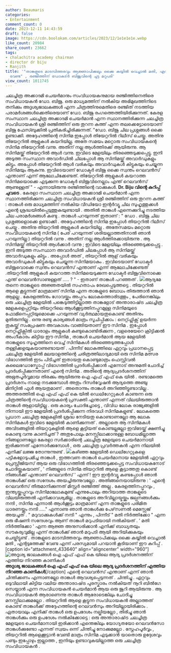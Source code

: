 ```yaml
---
author: Beaumaris
categories:
- Entertainment
comment_count: 0
date: 2023-12-11 14:43:59
draft: false
image: https://cdn.boolokam.com/articles/2023/12/1e1e1e1e.webp
like_count: 20984
share_count: 23662
tags:
- chalachitra academy chairman
- director dr biju
- Ranjith
title: '"താങ്കളുടെ മാടമ്പിത്തരവും ആജ്ഞാപിക്കലും ഒക്കെ കയ്യിൽ വെച്ചാൽ മതി, എന്റടുത്തേക്ക്
  വേണ്ട" , രഞ്ജിത്തിന് ഡോകട്ർ ബിജുവിന്റെ ചുട്ട മറുപടി'
view_count: 1011745
---
```


ചലച്ചിത്ര അക്കാദമി ചെയർമാനും സംവിധായകനുമായ രഞ്ജിത്തിനെതിരെ സംവിധായകൻ ഡോ. ബിജു. ഒരു മാധ്യമത്തിന് നൽകിയ അഭിമുഖത്തിനിടെ തനിക്കും അദൃശ്യജാലകങ്ങൾ എന്ന ചിത്രത്തിനുമെതിരെ രഞ്ജിത് നടത്തിയ പരാമർശങ്ങൾക്കെതിരെയാണ് ഡോ. ബിജു രംഗത്തെത്തിയിരിക്കുന്നത്. കേരള സംസ്ഥാന ചലച്ചിത്ര അക്കാദമി ചെയർമാൻ എന്ന സ്ഥാനത്തിരിക്കുന്ന ചലച്ചിത്ര സംവിധായകൻ ശ്രീ രഞ്ജിത്തിന് ഒരു തുറന്ന കത്ത് എന്ന തലക്കെട്ടോടെയാണ് ബിജു ഫേസ്ബുക്കിൽ പ്രതികരിച്ചിരിക്കുന്നത്. "ഡോ. ബിജു ചില പ്രശ്നങ്ങൾ ഒക്കെ ഉണ്ടാക്കി. അദ്ദേഹത്തിന്റെ സിനിമ ഇപ്പോൾ തിയേറ്ററിൽ റിലീസ് ചെയ്തു. അതിനു തിയേറ്ററിൽ ആളുകൾ കയറിയില്ല. അതേ സമയം മറ്റൊരു സംവിധായകന്റെ സിനിമ തിയേറ്ററിൽ വന്നു. അതിന് നല്ല ആൾത്തിരക്ക് ആയിരുന്നു. ആ സിനിമയ്ക്ക് തിയേറ്ററിൽ ആൾ വന്നു. ഇവിടെ മേളയിലും തിരഞ്ഞെടുക്കപ്പെട്ടു. ഇനി അടുത്ത സംസ്ഥാന അവാർഡിൽ ചിലപ്പോൾ ആ സിനിമയ്ക്ക് അവാർഡുകളും കിട്ടും. അപ്പോൾ തിയേറ്ററിൽ ആൾ വരികയും അവാർഡുകൾ കിട്ടുകയും ചെയ്യുന്ന സിനിമയും ആകുന്നു. ഇവിടെയാണ് ഡോക്ടർ ബിജു ഒക്കെ സ്വന്തം റെലവൻസ് എന്താണ് എന്ന് ആലോചിക്കേണ്ടത്. തിയേറ്ററിൽ ആളുകൾ കയറാത്ത സിനിമയൊക്കെ എടുക്കുന്ന ഡോക്ടർ ബിജുവിനെല്ലാം എന്ത് റെലവൻസ് ആണുള്ളത് " - എന്നായിരുന്നു രഞ്ജിത്തിന്റെ വാക്കുകൾ. **Dr. Biju വിന്റെ കുറിപ്പ് ചുവടെ** . കേരളാ സംസ്ഥാന ചലച്ചിത്ര അക്കാദമി ചെയർമാൻ എന്ന സ്ഥാനത്തിരിക്കുന്ന ചലച്ചിത്ര സംവിധായകൻ ശ്രീ രഞ്ജിത്തിന് ഒരു തുറന്ന കത്ത് : താങ്കൾ ഒരു മാധ്യമത്തിന് നൽകിയ വീഡിയോ ഇന്റർവ്യൂ ചില സുഹൃത്തുക്കൾ എന്റെ ശ്രദ്ധയിൽപ്പെടുത്തുകയുണ്ടായി . അതിൽ താങ്കൾ എന്നെക്കുറിച്ചു നടത്തിയ ചില പരാമർശങ്ങൾ കണ്ടു . താങ്കൾ പറയുന്നത് ഇതാണ് : " ഡോ . ബിജു ചില പ്രശ്നങ്ങളൊക്കെ ഉണ്ടാക്കി . അദ്ദേഹത്തിന്റെ സിനിമ ഇപ്പോൾ തിയറ്ററിൽ റിലീസ് ചെയ്തു . അതിനു തിയറ്ററിൽ ആളുകൾ കയറിയില്ല . അതേസമയം മറ്റൊരു സംവിധായകന്റെ സിനിമ ( പേര് പറയുന്നത് ശരിയല്ലാത്തതിനാൽ ഞാൻ പറയുന്നില്ല ) തിയറ്ററിൽ വന്നു . അതിന് നല്ല ആൾത്തിരക്കായിരുന്നു . ആ സിനിമയ്ക്ക് തിയറ്ററിൽ ആൾക്കാർ വന്നു ; ഇവിടെ മേളയിലും തിരഞ്ഞെടുക്കപ്പെട്ടു . ഇനി അടുത്ത സംസ്ഥാന അവാർഡിൽ ചിലപ്പോൾ ആ സിനിമയ്ക്ക് അവാർഡുകളും കിട്ടും . അപ്പോൾ അത് , തിയറ്ററിൽ ആള് വരികയും അവാർഡുകൾ കിട്ടുകയും ചെയ്യുന്ന സിനിമയാകും . ഇവിടെയാണ് ഡോക്ടർ ബിജുവൊക്കെ സ്വന്തം റെലവൻസ് എന്താണ് എന്ന് ആലോചിക്കേണ്ടത് .തിയറ്ററിൽ ആളുകൾ കയറാത്ത സിനിമയെടുക്കുന്ന ഡോക്ടർ ബിജുവിനൊക്കെ എന്ത് റെലവൻസാണുള്ളത് ..... ? " - ഇതാണ് താങ്കൾ പറഞ്ഞത് . ![](https://cdn.boolokam.com/articles/2023/12/1e1e1e1e.webp)ആദ്യമേ തന്നെ താങ്കളുടെ അജ്ഞതയിൽ സഹതാപം രേഖപ്പെടുത്തട്ടെ . തിയറ്ററിൽ ആളെ കൂട്ടുന്നത് മാത്രമാണ് സിനിമ എന്ന താങ്കളുടെ ബോധം തിരുത്താൻ ഞാൻ ആളല്ല . കേരളത്തിനും ഗോവയ്ക്കും അപ്പുറം ലോകത്തൊരിടത്തും , പേരിനെങ്കിലും ഒരു ചലച്ചിത്ര മേളയിൽ പങ്കെടുത്തിട്ടില്ലാത്ത താങ്കളോട് അന്താരാഷ്‌ട്ര ചലച്ചിത്ര മേളകളെപ്പറ്റിയും തിയറ്ററിലെ ആൾക്കൂട്ടത്തിനപ്പുറമുള്ള സിനിമയുടെ ഫോമിനെപ്പറ്റിയുമൊക്കെ പറയുന്നത് വ്യർത്ഥമായതുകൊണ്ട് അതിനും മുതിരുന്നില്ല . ഒന്നു രണ്ടു കാര്യങ്ങൾ മാത്രം സൂചിപ്പിക്കാം : നെറ്റ്ഫ്ലിക്സ് ഉയർന്ന തുകയ്ക്ക് സംപ്രേഷണ അവകാശം വാങ്ങിയതാണ് ഈ സിനിമ . ഇപ്പോൾ നെറ്റ്ഫ്ലിക്സിൽ ധാരാളം ആളുകൾ കണ്ടുകൊണ്ടിരിക്കുന്ന , വളരെയേറെ ക്രിട്ടിക്കൽ അംഗീകാരം കിട്ടിയ ഈ സിനിമ , താങ്കൾ ചെയർമാൻ ആയ മേളയിൽ താങ്കളുടെ സുഹൃത്തിനെ വെച്ച് സിനിമകൾ തിരഞ്ഞെടുത്തപ്പോൾ തള്ളിക്കളയുകയാണുണ്ടായത് . പിന്നീട് ലോകത്തിലെ ഏറ്റവും പ്രധാനപ്പെട്ട ചലച്ചിത്ര മേളയിൽ മലയാളത്തിന്റെ ചരിത്രത്തിലാദ്യമായി ഒരു സിനിമ മത്സര വിഭാഗത്തിൽ ഇടം പിടിച്ചത് ഇതായതു കൊണ്ടുമാത്രം ഫെസ്റ്റിവൽ കലൈഡോസ്കോപ്പ് വിഭാഗത്തിൽ പ്രദർശിപ്പിക്കാൻ എന്നോട് അനുമതി ചോദിച്ച് പ്രദർശിപ്പിക്കുന്നതാണ് എന്റെ സിനിമ . അതിന്റെ ആദ്യപ്രദർശനത്തിന് അഭൂതപൂർവ്വമായ തിരക്കും ആയിരുന്നു ഐ എഫ് എഫ് കെ യിൽ . രണ്ടാമത്തെ പ്രദർശനം നാളെ നടക്കുമ്പോൾ അതും റിസർവ്വേഷൻ ആദ്യത്തെ അഞ്ചു മിനിറ്റിൽ ഫുൾ ആയതുമാണ് . അതൊന്നും താങ്കൾ അറിഞ്ഞിട്ടുണ്ടാവില്ല . അത്തരത്തിൽ ഐ എഫ് എഫ് കെ യിൽ ഡെലിഗേറ്റുകൾ കാണുന്ന ഒരു ചിത്രത്തിന്റെ സംവിധായകന്റെ പ്രസക്തി എന്താണ് എന്നത് വിലയിരുത്താൻ താങ്കൾ ആളായിട്ടില്ല . ഒരു കാര്യം ചോദിച്ചോട്ടെ , വിവിധ ലോക രാജ്യങ്ങളിൽ നിന്നായി ഈ മേളയിൽ പ്രദർശിപ്പിക്കുന്ന നിരവധി സിനിമകളുണ്ട് . ലോകത്തെ പ്രധാന ചലച്ചിത്ര മേളകളിൽ ശ്രദ്ധ നേടിയതു കൊണ്ടാണല്ലോ ആ ലോക സിനിമകൾ ഇവിടെ മേളയിൽ കാണിക്കുന്നത് . അല്ലാതെ ആ സിനിമകൾ അവിടങ്ങളിൽ തിയറ്ററുകളിൽ ആളെ കൂട്ടിയത് കൊണ്ടല്ലല്ലോ ഇവിടേയ്ക്ക് ക്ഷണിച്ചു കൊണ്ടു വന്നു കാണിച്ചത് ? അതുപോലും മനസ്സിലാക്കാനുള്ള ബോധമില്ലാത്ത നിങ്ങളാണല്ലോ കേരളാ സർക്കാരിന്റെ ചലച്ചിത്ര മേളയുടെ ചെയർമാനായി ഇരിക്കുന്നത് എന്നോർക്കുമ്പോൾ , ഒരു ചലച്ചിത്ര പ്രവർത്തകൻ എന്ന നിലയിൽ എനിക്ക് ലജ്ജ തോന്നുന്നുണ്ട് . ![](https://cdn.boolokam.com/articles/2023/12/qffqqqfqffqfqf.jpg)കഴിഞ്ഞ മേളയിൽ ഡെലിഗേറ്റുകളെ പട്ടികളോടുപമിച്ച താങ്കൾ , ഇത്തവണ താങ്കൾ ചെയർമാനായ മേളയിൽ ഏറ്റവും പ്രെസ്റ്റീജിയസ് ആയ ഒരു വിഭാഗത്തിൽ തിരഞ്ഞെടുക്കപ്പെട്ട സംവിധായകനോട് ചോദിയ്ക്കുകയാണ് , ' നിങ്ങളുടെ സിനിമ തിയറ്ററിൽ ആളെ കൂട്ടാത്തതു കൊണ്ട് നിങ്ങൾക്ക് എന്താണ് റെലവൻസ് ' എന്ന് ! ഈ ഇന്റർവ്യൂ കണ്ടപ്പോൾ ഞാൻ താങ്കൾക്ക് ഒരു സന്ദേശം അയച്ചിരുന്നുവല്ലോ . അതിങ്ങനെയായിരുന്നു : ' എന്റെ റെലവൻസ് തീരുമാനിക്കുന്നത് മിസ്റ്റർ രഞ്ജിത്ത് അല്ല . കേരളത്തിനപ്പുറവും , ഇന്ത്യയ്ക്കപ്പുറവും സിനിമാലോകമുണ്ട് എന്നുപോലും അറിയാത്ത താങ്കളുടെ വിലയിരുത്തൽ എനിക്കാവശ്യമില്ല . താങ്കളുടെ അറിവില്ലായ്മയ്ക്കും ജല്പനങ്ങൾക്കും നന്ദി , സിനിമ എന്നാൽ ആൾക്കൂട്ടം മാത്രമാണ് എന്ന താങ്കളുടെ പരിമിത ധാരണയ്ക്കും നന്ദി ....." എന്നാണു ഞാൻ താങ്കൾക്കു പേഴ്‌സണൽ മെസ്സേജ് അയച്ചത് . " മറുവാക്കുകൾക്ക് നന്ദി " എന്നും , പിന്നീട് " മതി നിർത്തിക്കോ " എന്ന ഒരു ഭീഷണി സന്ദേശവും ആണ് താങ്കൾ മറുപടിയായി നൽകിയത് . ' മതി നിർത്തിക്കോ ' എന്ന ആജ്ഞ അനുസരിക്കാൻ എനിക്ക് ബാധ്യതയും സൗകര്യവുമില്ല എന്ന് താങ്കൾക്ക് ഞാൻ മറുപടി ആയി അറിയിക്കുകയും ചെയ്തിട്ടുണ്ട് . താങ്കളുടെ മാടമ്പിത്തരവും ആജ്ഞാപിക്കലും ഒക്കെ കയ്യിൽ വെച്ചാൽ മതി , എന്റടുത്തേക്ക് വേണ്ട എന്ന് പരസ്യമായി പറയാൻ കൂടിയാണ് ഈ കുറിപ്പ് . [caption id="attachment_433640" align="aligncenter" width="960"]![അദൃശ്യ ജാലകങ്ങൾ ഐ എഫ് എഫ് കെ യിലെ ആദ്യ പ്രദർശനത്തിന് എത്തിയ നിറഞ്ഞ കാണികൾ](https://cdn.boolokam.com/articles/2023/12/aaa.jpg) **അദൃശ്യ ജാലകങ്ങൾ ഐ എഫ് എഫ് കെ യിലെ ആദ്യ പ്രദർശനത്തിന് എത്തിയ നിറഞ്ഞ കാണികൾ**[/caption] എന്റെ റെലവൻസ് എന്താണ് എന്ന് ഞാൻ ചിന്തിക്കണം എന്നാണല്ലോ താങ്കൾ ആവശ്യപ്പെടുന്നത് . ചിന്തിച്ചു . ഏറ്റവും ഒടുവിലായി കിട്ടിയ വലിയ അന്താരാഷ്‌ട്ര പുരസ്കാരം നൽകിയത് നൂറി ബിൽഗേ സെയ്ലാൻ എന്ന സംവിധായകൻ ചെയർമാൻ ആയ ഒരു ജൂറി ആയിരുന്നു . ആ സംവിധായകൻ ആരാണെന്നു താങ്കൾ ആരോടെങ്കിലും ചോദിച്ചു മനസ്സിലാക്കുമല്ലോ . തിയറ്ററിൽ ആളെ കൂട്ടുന്ന സംവിധായകൻ അല്ലാത്തത് കൊണ്ട് താങ്കൾക്ക് അദ്ദേഹത്തിന്റെ റെലവൻസും അറിയില്ലായിരിക്കാം . ഏതായാലും എനിക്ക് താങ്കൾ ഒരു ഉപദേശം നല്കിയല്ലോ , തിരിച്ചു ഞാൻ താങ്കൾക്കും ഒരു ഉപദേശം നൽകിക്കോട്ടെ : ഒരു അന്താരാഷ്‌ട്ര ചലച്ചിത്ര മേളയുടെ ചെയർമാനായി ഇരിക്കാൻ എന്തെങ്കിലും യോഗ്യതയോ റെലവൻസോ താങ്കൾക്കുണ്ടോ എന്നത് സ്വയം ഒന്ന് ചിന്തിച്ചു നോക്കുമല്ലോ . സ്നേഹപൂർവ്വം , തിയറ്ററിൽ ആളെക്കൂട്ടാൻ വേണ്ടി മാത്രം സിനിമ എടുക്കാൻ യാതൊരു ഉദ്ദേശവും പണ്ടും ഇപ്പോഴും ഇല്ലാത്ത , ഇനിയും ഉണ്ടാവുകയില്ലാത്ത ഒരു ചലച്ചിത്ര സംവിധായകൻ .